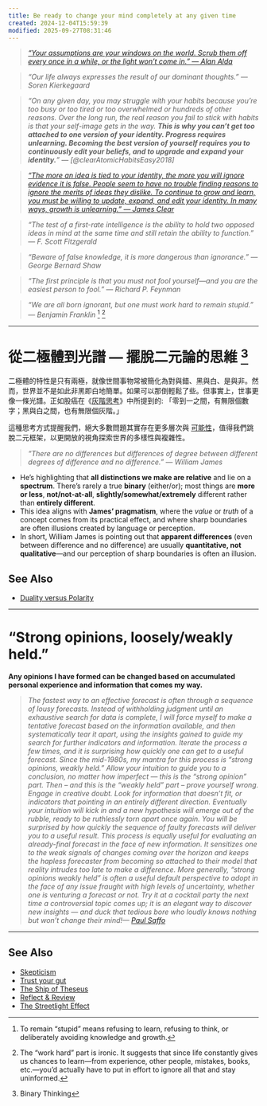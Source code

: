 ```yaml
---
title: Be ready to change your mind completely at any given time
created: 2024-12-04T15:59:39
modified: 2025-09-27T08:31:46
---
```


> _[“Your assumptions are your windows on the world. Scrub them off every once in a while, or the light won’t come in.” — Alan Alda](https://www.goodreads.com/quotes/667214-your-assumptions-are-your-windows-on-the-world-scrub-them)_

> _“Our life always expresses the result of our dominant thoughts.” — Soren Kierkegaard_

> _“On any given day, you may struggle with your habits because you’re too busy or too tired or too overwhelmed or hundreds of other reasons. Over the long run, the real reason you fail to stick with habits is that your self-image gets in the way. **This is why you can’t get too attached to one version of your identity. Progress requires unlearning. Becoming the best version of yourself requires you to continuously edit your beliefs, and to upgrade and expand your identity.**” — [@clearAtomicHabitsEasy2018]_

> _[“The more an idea is tied to your identity, the more you will ignore evidence it is false. People seem to have no trouble finding reasons to ignore the merits of ideas they dislike. To continue to grow and learn, you must be willing to update, expand, and edit your identity. In many ways, growth is unlearning.” — James Clear](https://jamesclear.com/3-2-1/november-14-2024)_

> _“The test of a first-rate intelligence is the ability to hold two opposed ideas in mind at the same time and still retain the ability to function.” — F. Scott Fitzgerald_

> _“Beware of false knowledge, it is more dangerous than ignorance.” — George Bernard Shaw_

> _“The first principle is that you must not fool yourself—and you are the easiest person to fool.” — Richard P. Feynman_

> _“We are all born ignorant, but one must work hard to remain stupid.” — Benjamin Franklin_ [^1] [^2]

---

# 從二極體到光譜 — 擺脫二元論的思維 [^3]

二極體的特性是只有兩極，就像世間事物常被簡化為對與錯、黑與白、是與非。然而，世界並不是如此非黑即白地簡單。如果可以那倒輕鬆了些。但事實上，世事更像一條光譜。正如股癌在《[灰階思考](https://www.books.com.tw/products/0010888435)》中所提到的: 「零到一之間，有無限個數字；黑與白之間，也有無限個灰階。」

這種思考方式提醒我們，絕大多數問題其實存在更多層次與 [可能性](probabilistic-thinking.md)，值得我們跳脫二元框架，以更開放的視角探索世界的多樣性與複雜性。

> _“There are no differences but differences of degree between different degrees of difference and no difference.” — William James_

* He’s highlighting that **all distinctions we make are relative** and lie on a **spectrum**. There’s rarely a true **binary** (either/or); most things are **more or less**, **not/not-at-all**, **slightly/somewhat/extremely** different rather than **entirely different**.
* This idea aligns with **James’ pragmatism**, where the _value_ or _truth_ of a concept comes from its practical effect, and where sharp boundaries are often illusions created by language or perception.
* In short, William James is pointing out that **apparent differences** (even between difference and no difference) are usually **quantitative, not qualitative**—and our perception of sharp boundaries is often an illusion.

## See Also

* [Duality versus Polarity](Duality%20versus%20Polarity.md)

---

# “Strong opinions, loosely/weakly held.”

**Any opinions I have formed can be changed based on accumulated personal experience and information that comes my way.**

> _The fastest way to an effective forecast is often through a sequence of lousy forecasts. Instead of withholding judgment until an exhaustive search for data is complete, I will force myself to make a tentative forecast based on the information available, and then systematically tear it apart, using the insights gained to guide my search for further indicators and information. Iterate the process a few times, and it is surprising how quickly one can get to a useful forecast. Since the mid-1980s, my mantra for this process is “strong opinions, weakly held.” Allow your intuition to guide you to a conclusion, no matter how imperfect — this is the “strong opinion” part. Then – and this is the “weakly held” part – prove yourself wrong. Engage in creative doubt. Look for information that doesn’t fit, or indicators that pointing in an entirely different direction. Eventually your intuition will kick in and a new hypothesis will emerge out of the rubble, ready to be ruthlessly torn apart once again. You will be surprised by how quickly the sequence of faulty forecasts will deliver you to a useful result. This process is equally useful for evaluating an already-final forecast in the face of new information. It sensitizes one to the weak signals of changes coming over the horizon and keeps the hapless forecaster from becoming so attached to their model that reality intrudes too late to make a difference. More generally, “strong opinions weakly held” is often a useful default perspective to adopt in the face of any issue fraught with high levels of uncertainty, whether one is venturing a forecast or not. Try it at a cocktail party the next time a controversial topic comes up; it is an elegant way to discover new insights — and duck that tedious bore who loudly knows nothing but won’t change their mind!— [Paul Saffo](https://saffo.com/)_

---

## See Also

* [Skepticism](Skepticism.md)
* [Trust your gut](trust-your-gut.md)
* [The Ship of Theseus](The%20Ship%20of%20Theseus.md)
* [Reflect & Review](reflect-and-review.md)
* [The Streetlight Effect](The%20Streetlight%20Effect.md)

[^1]: To remain “stupid” means refusing to learn, refusing to think, or deliberately avoiding knowledge and growth.
[^2]: The “work hard” part is ironic. It suggests that since life constantly gives us chances to learn—from experience, other people, mistakes, books, etc.—you’d actually have to put in effort to ignore all that and stay uninformed.
[^3]: Binary Thinking
